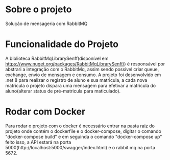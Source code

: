 # Sobre o projeto
Solução de mensageria com RabbitMQ

# Funcionalidade do Projeto 
A biblioteca RabbitMqLibrarySenff(disponível em https://www.nuget.org/packages/RabbitMqLibrarySenff/) é responsável por abstrari a integração com o RabbitMq, assim sendo possivel criar queue, exchange, envio de mensagem e consumo. A projeto foi desenvolvido em .net 8 para realizar o registro de aluno e sua matricula, a cada nova matricula o projeto dispara uma mensagem para efetivar a matricula do aluno(alterar status de pré-matricula para maticulado).

# Rodar com Docker
Para rodar o projeto com o docker é necessário entrar na pasta raiz do projeto onde contém o dockerfile e o docker-compose, digitar o comando "docker-compose build" e em seguinda o comando "docker-compose up" feito isso, a API estará na porta 5000(http://localhost:5000/swagger/index.html) e o rabbit mq na porta 5672.
